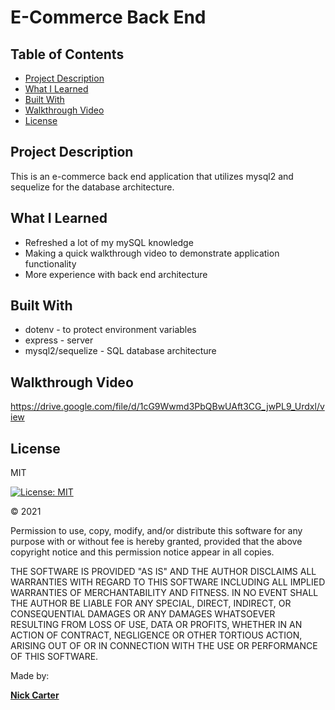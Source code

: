 # E-Commerce Back End

## Table of Contents

- [Project Description](#project-description)
- [What I Learned](#what-i-learned)
- [Built With](#built-with)
- [Walkthrough Video](#walkthrough-video)
- [License](#license)

## Project Description

This is an e-commerce back end application that utilizes mysql2 and sequelize for the database architecture.

## What I Learned

- Refreshed a lot of my mySQL knowledge
- Making a quick walkthrough video to demonstrate application functionality
- More experience with back end architecture

## Built With

- dotenv - to protect environment variables
- express - server
- mysql2/sequelize - SQL database architecture

## Walkthrough Video

https://drive.google.com/file/d/1cG9Wwmd3PbQBwUAft3CG_jwPL9_Urdxl/view

## License

MIT

[![License: MIT](https://img.shields.io/badge/License-MIT-yellow.svg)](https://opensource.org/licenses/MIT)

&copy; 2021

Permission to use, copy, modify, and/or distribute this software for any purpose with or without fee is hereby granted, provided that the above copyright notice and this permission notice appear in all copies.

THE SOFTWARE IS PROVIDED "AS IS" AND THE AUTHOR DISCLAIMS ALL WARRANTIES WITH REGARD TO THIS SOFTWARE INCLUDING ALL IMPLIED WARRANTIES OF MERCHANTABILITY AND FITNESS. IN NO EVENT SHALL THE AUTHOR BE LIABLE FOR ANY SPECIAL, DIRECT, INDIRECT, OR CONSEQUENTIAL DAMAGES OR ANY DAMAGES WHATSOEVER RESULTING FROM LOSS OF USE, DATA OR PROFITS, WHETHER IN AN ACTION OF CONTRACT, NEGLIGENCE OR OTHER TORTIOUS ACTION, ARISING OUT OF OR IN CONNECTION WITH THE USE OR PERFORMANCE OF THIS SOFTWARE.

Made by:

**[Nick Carter](https://linkedin.com/in/nickolauscarter)**

